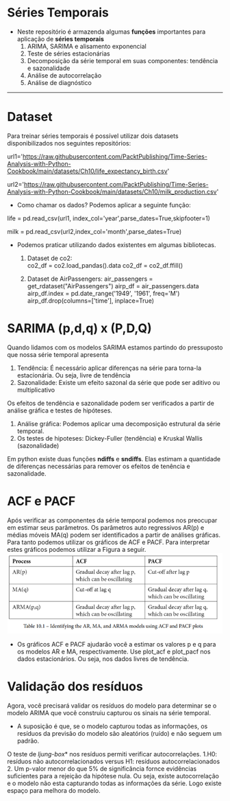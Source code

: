 # Séries Temporais

- Neste repositório é armazenda algumas **funções** importantes para aplicação de **séries temporais**
  1. ARIMA, SARIMA e alisamento exponencial
  2. Teste de séries estacionárias
  3. Decomposição da série temporal em suas componentes: tendência e sazonalidade
  4. Análise de autocorrelação
  5. Análise de diagnóstico
---
# Dataset

Para treinar séries temporais é possível utilizar dois datasets disponibilizados nos seguintes repositórios:

url1='https://raw.githubusercontent.com/PacktPublishing/Time-Series-Analysis-with-Python-Cookbook/main/datasets/Ch10/life_expectancy_birth.csv'

url2='https://raw.githubusercontent.com/PacktPublishing/Time-Series-Analysis-with-Python-Cookbook/main/datasets/Ch10/milk_production.csv'

 - Como chamar os dados? Podemos aplicar a seguinte função:

  life = pd.read_csv(url1, index_col='year',parse_dates=True,skipfooter=1)

  milk = pd.read_csv(url2,index_col='month',parse_dates=True)
                   
- Podemos praticar utilizando dados existentes em algumas bibliotecas.

  1. Dataset de co2:  
  co2_df = co2.load_pandas().data
  co2_df = co2_df.ffill()

  2. Dataset de AirPassengers:
  air_passengers = get_rdataset("AirPassengers")
  airp_df = air_passengers.data
  airp_df.index = pd.date_range('1949', '1961', freq='M')
  airp_df.drop(columns=['time'], inplace=True)                  


# SARIMA (p,d,q) x (P,D,Q)

Quando lidamos com os modelos SARIMA estamos partindo do pressuposto que nossa série temporal apresenta
  1. Tendência: É necessário aplicar diferenças na série para torna-la estacionária. Ou seja, livre de tendência
  2. Sazonalidade: Existe um efeito sazonal da série que pode ser aditivo ou multiplicativo
  
Os efeitos de tendência e sazonalidade podem ser verificados a partir de análise gráfica e testes de hipóteses.
  1. Análise gráfica: Podemos aplicar uma decomposição estrutural da série temporal.
  2. Os testes de hipoteses: Dickey-Fuller (tendência) e Kruskal Wallis (sazonalidade)
  
  Em python existe duas funções **ndiffs** e **sndiffs**. Elas estimam a quantidade de diferenças necessárias para remover os efeitos de tenência e sazonalidade.
  
  # ACF e PACF 
  
  Após verificar as componentes da série temporal podemos nos preocupar em estimar seus parâmetros. Os parâmetros auto regressivos AR(p) e médias móveis MA(q) podem
  ser identificados a partir de  análises gráficas. Para tanto podemos utilizar os gráficos de ACF e PACF. Para interpretar estes gráficos podemos utilizar a Figura a seguir.
![(1-3) Curriculo_saul_dnc.jpg](https://github.com/StunKnife/Time_Series/blob/main/guia_PACF_ACF.png)

 * Os gráficos ACF e PACF ajudarão você a estimar os valores p e q para os modelos AR e MA, respectivamente. Use plot_acf e plot_pacf nos dados estacionários. Ou seja, nos dados livres de tendência.
  
  # Validação dos resíduos
  
Agora, você precisará validar os resíduos do modelo para determinar se o modelo ARIMA que você construiu capturou os sinais na série temporal.
  - A suposição é que, se o modelo capturou todas as informações, os resíduos da previsão do modelo são aleatórios (ruído) e não seguem um padrão. 

O teste de *ljung-box** nos resíduos permiti verificar autocorrelações.
  1.H0: resíduos não autocorrelacionados    versus    H1: resíduos autocorrelacionados
  2. Um p-valor menor do que 5% de significância fornce evidências suficientes para a rejeição da hipótese nula. Ou seja, existe autocorrelação e o modelo não esta capturando todas as informações da série. Logo existe espaço para melhora do modelo.
